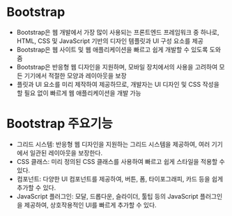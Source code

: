# Bootstrap

- Bootstrap은 웹 개발에서 가장 많이 사용되는 프론트엔드 프레임워크 중 하나로, HTML, CSS 및 JavaScript 기반의 디자인 템플릿과 UI 구성 요소를 제공
- Bootstrap은 웹 사이트 및 웹 애플리케이션을 빠르고 쉽게 개발할 수 있도록 도와줌
- Bootstrap은 반응형 웹 디자인을 지원하며, 모바일 장치에서의 사용을 고려하여 모든 기기에서 적절한 모양과 레이아웃을 보장
- 플릿과 UI 요소를 미리 제작하여 제공하므로, 개발자는 UI 디자인 및 CSS 작성을 할 필요 없이 빠르게 웹 애플리케이션을 개발 가능

# Bootstrap 주요기능

- 그리드 시스템: 반응형 웹 디자인을 지원하는 그리드 시스템을 제공하여, 여러 기기에서 일관된 레이아웃을 보장한다.
- CSS 클래스: 미리 정의된 CSS 클래스를 사용하여 빠르고 쉽게 스타일을 적용할 수 있다.
- 컴포넌트: 다양한 UI 컴포넌트를 제공하여, 버튼, 폼, 타이포그래피, 카드 등을 쉽게 추가할 수 있다.
- JavaScript 플러그인: 모달, 드롭다운, 슬라이더, 툴팁 등의 JavaScript 플러그인을 제공하여, 상호작용적인 UI를 빠르게 추가할 수 있다.
